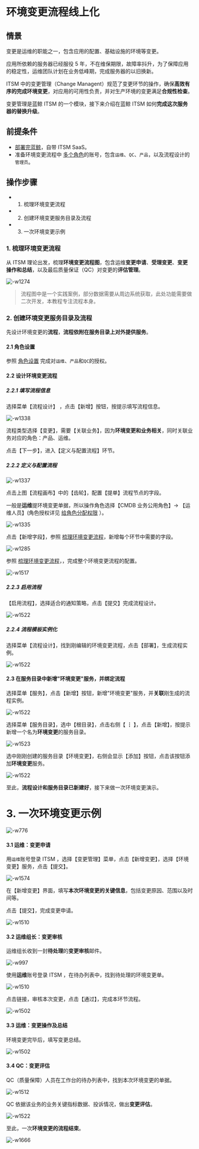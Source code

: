 # 环境变更流程线上化

## 情景

变更是运维的职能之一，包含应用的配置、基础设施的环境等变更。

应用所依赖的服务器已经服役 5 年，不在维保期限，故障率抖升，为了保障应用的稳定性，运维团队计划在业务低峰期，完成服务器的以旧换新。

ITSM 中的变更管理（Change Managent）规范了变更环节的操作，确保**高效有序的完成环境变更**，对应用的可用性负责，并对生产环境的变更满足**合规性检查**。

变更管理是蓝鲸 ITSM 的一个模块，接下来介绍在蓝鲸 ITSM 如何**完成这次服务器的替换升级**。


## 前提条件
- [部署完蓝鲸](https://docs.bk.tencent.com/bkce_install_guide/)，自带 ITSM SaaS。
- 准备环境变更流程中 [多个角色](https://docs.bk.tencent.com/paas/FunctionIntroduced.html#RoleManagement)的账号，包含`运维`、`QC`、`产品`，以及流程设计的`管理员`。

## 操作步骤

- 1. 梳理环境变更流程
- 2. 创建环境变更服务目录及流程
- 3. 一次环境变更示例

### 1. 梳理环境变更流程

从 ITSM 理论出发，梳理**环境变更流程图**，包含运维**变更申请**、**受理变更**、**变更操作和总结**，以及最后质量保证（QC）对变更的**评估管理**。

![-w1274](media/15659272273490.jpg)

> 流程图中是一个实践案例，部分数据需要从周边系统获取，此处功能需要做二次开发，本教程专注流程本身。

### 2. 创建环境变更服务目录及流程

先设计环境变更的**流程**，**流程依附在服务目录上对外提供服务**。

#### 2.1 角色设置

参照 <a href="Release_Management.md#Authorization" target="_blank">角色设置</a> 完成对`运维`、`产品`和`QC`的授权。

#### 2.2 设计环境变更流程
##### 2.2.1 填写流程信息
选择菜单【流程设计】 ，点击【新增】按钮，按提示填写流程信息。

![-w1338](media/15658666453759.jpg)

流程类型选择【变更】，需要【关联业务】，因为**环境变更和业务相关**，同时关联业务对应的角色：产品、运维。

点击【下一步】，进入【定义与配置流程】环节。

##### 2.2.2 定义与配置流程

![-w1337](media/15658667483286.jpg)

点击上图【流程画布】中的【齿轮】，配置【提单】流程节点的字段。

一般是**运维**提环境变更单据，所以操作角色选择【CMDB 业务公用角色】-> 【运维人员】(角色授权详见 [给角色分配权限](#Authorization) ）。

![-w1335](media/15658668218721.jpg)

点击【新增字段】，参照 [梳理环境变更流程](#Carding_flow)，新增每个环节中需要的字段。

![-w1285](media/15658670592201.jpg)

参照 [梳理环境变更流程](#Carding_flow)，，完成整个环境变更流程的配置。

![-w1517](media/15658682086636.jpg)

##### 2.2.3 启用流程

【启用流程】，选择适合的通知策略，点击【提交】完成流程设计。

![-w1522](media/15658682459451.jpg)

##### 2.2.4 流程模板实例化

选择菜单【流程设计】，找到刚编辑的环境变更流程，点击【部署】，生成流程实例。

![-w1522](media/15658682863006.jpg)

#### 2.3 在服务目录中新增"环境变更"服务，并绑定流程

选择菜单【服务】，点击【新增】按钮，新增"环境变更"服务，并**关联**刚生成的流程实例。

![-w1522](media/15658687042752.jpg)

选择菜单【服务目录】，选中【根目录】，点击右侧【 **⋮** 】，点击【新增】，按提示新增一个名为**环境变更**的服务目录。

![-w1523](media/15658688170167.jpg)

选中刚刚创建的服务目录【环境变更】，右侧会显示【添加】按钮，点击该按钮添加**环境变更**服务。

![-w1522](media/15658688910183.jpg)

至此，**流程设计和服务目录已新建好**，接下来做一次环境变更演示。

# 3. 一次环境变更示例
![-w776](media/15658720001516.jpg)

#### 3.1 运维：变更申请

用`运维`账号登录 ITSM ，选择【变更管理】菜单，点击【新增变更】，选择【环境变更】服务，点击【提交】。

![-w1574](media/15658690314017.jpg)


在【新增变更】界面，填写**本次环境变更的关键信息**，包括变更原因、范围以及时间等。

点击【提交】，完成变更申请。

![-w1510](media/15658696903972.jpg)


#### 3.2 运维组长：变更审核
运维组长收到一封**待处理**的**变更审核**邮件。

![-w997](media/15658700619796.jpg)

使用**运维**账号登录 ITSM ，在待办列表中，找到待处理的环境变更单。

![-w1510](media/15658697525323.jpg)

点击链接，审核本次变更，点击【通过】，完成本环节流程。

![-w1502](media/15658697806146.jpg)


#### 3.3 运维：变更操作及总结

环境变更完毕后，填写变更总结。

![-w1502](media/15658698294902.jpg)


#### 3.4 QC：变更评估

QC（质量保障）人员在工作台的待办列表中，找到本次环境变更的单据。

![-w1512](media/15658698912944.jpg)

QC 依据该业务的业务关键指标数据、投诉情况，做出**变更评估**。

![-w1522](media/15658699278776.jpg)

至此，一次**环境变更的流程结束**。

![-w1666](media/15658699768290.jpg)
